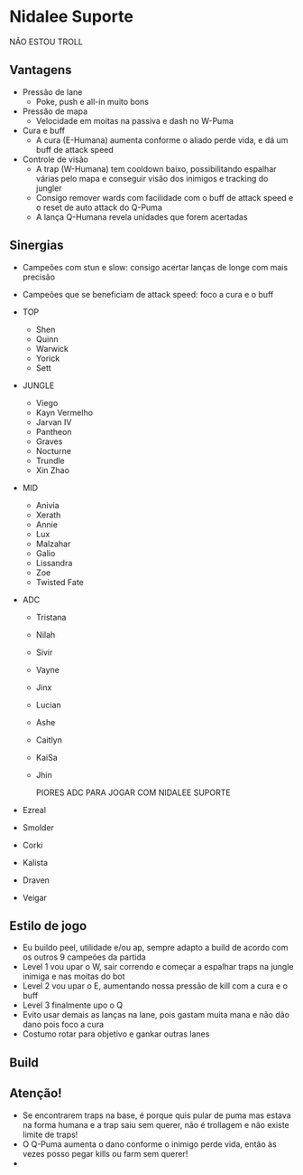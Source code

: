 # **Nidalee Suporte**

NÃO ESTOU TROLL

## Vantagens

- Pressão de lane  
  - Poke, push e all-in muito bons  
- Pressão de mapa  
  - Velocidade em moitas na passiva e dash no W-Puma  
- Cura e buff  
  - A cura (E-Humana) aumenta conforme o aliado perde vida, e dá um buff de attack speed  
- Controle de visão  
  - A trap (W-Humana) tem cooldown baixo, possibilitando espalhar várias pelo mapa e conseguir visão dos inimigos e tracking do jungler  
  - Consigo remover wards com facilidade com o buff de attack speed e o reset de auto attack do Q-Puma  
  - A lança Q-Humana revela unidades que forem acertadas

## Sinergias

- Campeões com stun e slow: consigo acertar lanças de longe com mais precisão  
- Campeões que se beneficiam de attack speed: foco a cura e o buff  
- TOP  
  - Shen  
  - Quinn  
  - Warwick  
  - Yorick  
  - Sett  
- JUNGLE  
  - Viego  
  - Kayn Vermelho  
  - Jarvan IV  
  - Pantheon  
  - Graves  
  - Nocturne  
  - Trundle  
  - Xin Zhao  
- MID  
  - Anivia  
  - Xerath  
  - Annie  
  - Lux  
  - Malzahar  
  - Galio  
  - Lissandra  
  - Zoe  
  - Twisted Fate  
- ADC  
  - Tristana  
  - Nilah  
  - Sivir  
  - Vayne  
  - Jinx  
  - Lucian  
  - Ashe  
  - Caitlyn  
  - KaiSa  
  - Jhin

	PIORES ADC PARA JOGAR COM NIDALEE SUPORTE

- Ezreal  
- Smolder  
- Corki  
- Kalista  
- Draven  
- Veigar

## Estilo de jogo

- Eu buildo peel, utilidade e/ou ap, sempre adapto a build de acordo com os outros 9 campeões da partida  
- Level 1 vou upar o W, sair correndo e começar a espalhar traps na jungle inimiga e nas moitas do bot  
- Level 2 vou upar o E, aumentando nossa pressão de kill com a cura e o buff  
- Level 3 finalmente upo o Q  
- Evito usar demais as lanças na lane, pois gastam muita mana e não dão dano pois foco a cura  
- Costumo rotar para objetivo e gankar outras lanes

## Build

## Atenção\!

- Se encontrarem traps na base, é porque quis pular de puma mas estava na forma humana e a trap saiu sem querer, não é trollagem e não existe limite de traps\!  
- O Q-Puma aumenta o dano conforme o inimigo perde vida, então às vezes posso pegar kills ou farm sem querer\!  
- 